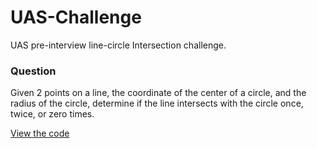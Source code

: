 # UAS-Challenge
UAS pre-interview line-circle Intersection challenge.

### Question
Given 2 points on a line, the coordinate of the center of a circle, and the radius of the circle, determine if the line intersects with the circle once, twice, or zero times.

[View the code](../line-circle-itersection/main.cpp)


